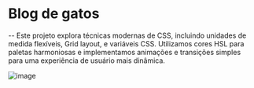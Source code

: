 # Blog de gatos

-- Este projeto explora técnicas modernas de CSS, incluindo unidades de medida flexíveis, Grid layout, e variáveis CSS. 
Utilizamos cores HSL para paletas harmoniosas e implementamos animações e transições simples para uma experiência de usuário mais dinâmica.


![image](https://github.com/AnaysaLopes/catBlog/assets/153683976/686310ca-adf8-4037-95d2-65b41258ca40)

